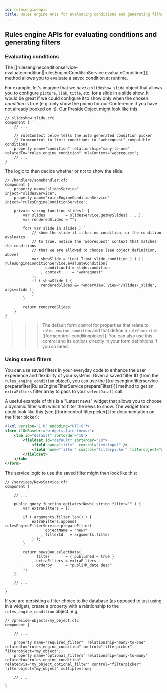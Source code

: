 ```yaml
---
id: rulesengineapis
title: Rules engine APIs for evaluating conditions and generating filters
---
```


## Rules engine APIs for evaluating conditions and generating filters

### Evaluating conditions

The [[rulesengineconditionservice-evaluatecondition||rulesEngineConditionService.evaluateCondition()]] method allows you to evaluate a saved condition at runtime.

For example, let's imagine that we have a `slideshow_slide` object that allows you to configure `picture`, `link`, `title`, etc. for a slide in a slide show. It would be great if we could configure it to show only when the chosen _condition_ is true (e.g. only show the promo for our Conference if you have not already booked on it). Our Preside Object might look like this:

```luceescript
// slideshow_slide.cfc
component {
    // ...

    // ruleContext below tells the auto generated condition picker
    // formcontrol to limit conditions to "webrequest" compatible conditions
    property name="condition" relationship="many-to-one" relatedTo="rules_engine_condition" ruleContext="webrequest";
    // ...
}
```

The logic to then decide whether or not to show the slide:

```luceescript
// /handlers/somehandler.cfc
component {
    property name="slidesService"               inject="slidesService";
    property name="rulesEngineConditionService" inject="rulesEngineConditionService"; 

    private string function slides() {
        var slides         = slidesService.getMySlides( ... );
        var renderedSlides = "";

        for( var slide in slides ) {
            // show the slide if it has no condition, or the condition evaluates
            // to true. notice the "webrequest" context that matches the conditions
            // that we are allowed to choose (see object definition, above)
            var showSlide = !Len( Trim( slide.condition ) ) || rulesEngineConditionService.evaluateCondition( 
                  conditionId = slide.condition
                , context     = "webrequest" 
            );
            if ( showSlide ) {
                renderedSlides &= renderView( view="/slides/_slide", args=slide );
            }
        }

        return renderedSlides;
    }
}
```

>>> The default form control for properties that relate to `rules_engine_condition` and that define a `ruleContext` is [[formcontrol-conditionpicker]]. You can also use this control and its options directly in your form definitions if you so need.

### Using saved filters

You can use saved filters in your everyday code to enhance the user experience and flexibility of your systems. Given a saved filter ID (from the `rules_engine_condition` object), you can use the [[rulesenginefilterservice-preparefilter|RulesEngineFilterService.prepareFilter()]] method to get an `extraFilters` filter array to pass to your `selectData()` call.

A useful example of this is a "Latest news" widget that allows you to choose a dynamic filter with which to filter the news to show. The widget form could look like this (see [[formcontrol-filterpicker]] for documentation on the filter picker):

```xml
<?xml version="1.0" encoding="UTF-8"?>
<form i18nBaseUri="widgets.latestnews:">
    <tab id="default" sortorder="10">
        <fieldset id="default" sortorder="10">
            <field name="title"  control="textinput" />
            <field name="filter" control="filterpicker" filterobject="news" />
        </fieldset>
    </tab>
</form>
```

The service logic to use the saved filter might then look like this:

```luceescript
// /services/NewsService.cfc
component {
   
    // ...

    public query function getLatestNews( string filter="" ) {
        var extraFilters = [];

        if ( arguments.filter.len() ) {
            extraFilters.append( rulesEngineFilterService.prepareFilter(
                  objectName = "news"
                , filterId   = arguments.filter
            ) );
        }

        return newsDao.selectData(
              filter       = { published = true }
            , extraFilters = extraFilters
            , orderby      = "publish_date desc"
        );
    }

    // ...

}
```

If you are persisting a filter choice to the database (as opposed to just using in a widget), create a property with a relationship to the `rules_engine_condition` object. e.g.

```luceescript
// /preside-objects/my_object.cfc
component {
    
    // ...

    property name="required_filter"  relationship="many-to-one"  relatedto="rules_engine_condition" control="filterpicker" filterobject="my_object";
    property name="optional_filters" relationship="many-to-many" relatedto="rules_engine_condition" relatedvia="my_object_optional_filter" control="filterpicker" filterobject="my_object" multiple=true;

    // ...

}
```